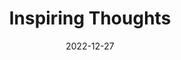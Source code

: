 ---
slug: thought-for-the-day
title: "Inspiring Thoughts"
date: 2022-12-27
excerpt: 'A teacher’s life lights many lamps.'
tags: [Inspiration, Motivation, Quotes, Thoughts]
---